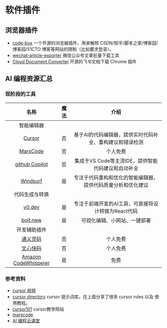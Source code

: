 # 软件插件

## 浏览器插件
  - [code-box](https://github.com/027xiguapi/code-box) 一个开源的浏览器插件，用来解除 CSDN/知乎/脚本之家/博客园/博客园/51CTO 博客等网站的限制（比如要求登录）。
  - [wechat-article-exporter](https://github.com/jooooock/wechat-article-exporter) 微信公众号文章批量下载工具
  - [Cloud Document Converter](https://github.com/lujunji4113/cloud-document-converter) 开源的飞书文档下载 Chrome 插件


## AI 编程资源汇总
### 现阶段的工具
|                                名称                                 | 魔法  |                             介绍                             |
| :-----------------------------------------------------------------: | :---: | :----------------------------------------------------------: |
|                             智能编辑器                              |       |                                                              |
|                  [Cursor](https://www.cursor.com/)                  |  否   |   基于AI的代码编辑器，提供实时代码补全、重构建议和错误检测   |
|                [MarsCode](https://www.marscode.cn/)                 |  否   |                           个人免费                           |
|   [github Copilot](https://docs.github.com/zh/copilot/quickstart)   |  否   |      集成于VS Code等主流IDE，提供智能代码建议和自动补全      |
|              [Windsurf](https://codeium.com/windsurf)               |  是   | 专注于代码重构和优化的智能编辑器，提供代码质量分析和优化建议 |
|                           代码生成与转换                            |       |                                                              |
|                      [v0.dev](https://v0.dev/)                      |  是   |     专注于前端开发的AI工具，可直接将设计转换为React代码      |
|                    [bolt.new](https://bolt.new/)                    |  是   |                 可视化编辑、小网站、一键部署                 |
|                            开发辅助插件                             |       |                                                              |
|            [通义灵码](https://tongyi.aliyun.com/lingma)             |  否   |                           个人免费                           |
|               [文心快码](https://comate.baidu.com/zh)               |  否   |                           个人免费                           |
| [Amazon CodeWhisperer](https://aws.amazon.com/cn/pm/codewhisperer/) |  是   |                             免费                             |

### 参考资料
- [cursor 视频](https://space.bilibili.com/351969226/video)
- [cursor directory](https://cursor.directory/) cursor 提示词库，在上面分享了很多 cursor rules 以及 使用教程。
- [cursor101](https://cursor101.com/zh/article) cursor教学网站
- [marscode](https://docs.marscode.cn/docs/introduction-to-marscode-ide)
- [AI 编程云课堂](https://bytedance.larkoffice.com/docx/Bd5HdlklBocDt5xXpQCc6Lkdnmc)
